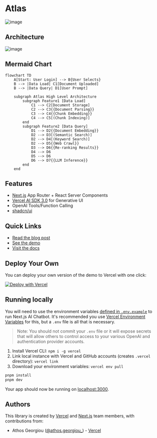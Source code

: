 # Atlas
![image](https://github.com/athrael-soju/Atlas/assets/25455658/ab671d95-bf17-4fdc-a9ea-c309f5eeed6e)


## Architecture
![image](https://github.com/athrael-soju/next-ai-src/assets/25455658/3c1f3c78-f484-4bd2-8149-3f73312e0545)

## Mermaid Chart
```
flowchart TD
    A[Start: User Login] --> B{User Selects}
    B --> |Data Load| C1[Document Uploaded]
    B --> |Data Query| D1[User Prompt]

    subgraph Atlas High Level Architecture
        subgraph Feature1 [Data Load]
            C1 --> C2[Document Storage] 
            C2 --> C3{{Document Parsing}}
            C3 --> C4{{Chunk Embedding}}
            C4 --> C5[(Chunk Indexing)]
        end
        subgraph Feature2 [Data Query]
            D1 --> D2{{Document Embedding}}
            D2 --> D3[(Semantic Search)]
            D2 --> D4[(Keyword Search)]
            D2 --> D5{{Web Crawl}}
            D3 --> D6{{Re-ranking Results}}
            D4 --> D6
            D5 --> D6
            D6 --> D7{{LLM Inference}}
        end
    end
```

## Features

- [Next.js](https://nextjs.org) App Router + React Server Components
- [Vercel AI SDK 3.0](https://sdk.vercel.ai/docs) for Generative UI
- OpenAI Tools/Function Calling
- [shadcn/ui](https://ui.shadcn.com)

## Quick Links

- [Read the blog post](https://vercel.com/blog/ai-sdk-3-generative-ui)
- [See the demo](https://sdk.vercel.ai/demo)
- [Visit the docs](https://sdk.vercel.ai/docs/concepts/ai-rsc)

## Deploy Your Own

You can deploy your own version of the demo to Vercel with one click:

[![Deploy with Vercel](https://vercel.com/button)](https://vercel.com/new/clone?repository-url=https%3A%2F%2Fgithub.com%2Fvercel%2Fai%2Fblob%2Fmain%2Fexamples%2Fnext-ai-rsc&env=OPENAI_API_KEY&envDescription=OpenAI%20API%20Key&envLink=https%3A%2F%2Fplatform.openai.com%2Fapi-keys)

## Running locally

You will need to use the environment variables [defined in `.env.example`](.env.example) to run Next.js AI Chatbot. It's recommended you use [Vercel Environment Variables](https://vercel.com/docs/projects/environment-variables) for this, but a `.env` file is all that is necessary.

> Note: You should not commit your `.env` file or it will expose secrets that will allow others to control access to your various OpenAI and authentication provider accounts.

1. Install Vercel CLI: `npm i -g vercel`
2. Link local instance with Vercel and GitHub accounts (creates `.vercel` directory): `vercel link`
3. Download your environment variables: `vercel env pull`

```bash
pnpm install
pnpm dev
```

Your app should now be running on [localhost:3000](http://localhost:3000/).

## Authors

This library is created by [Vercel](https://vercel.com) and [Next.js](https://nextjs.org) team members, with contributions from:

- Athos Georgiou ([@athos.georgiou\_](https://athosgeorgiou.com)) - [Vercel](https://linked.com/athosg)
